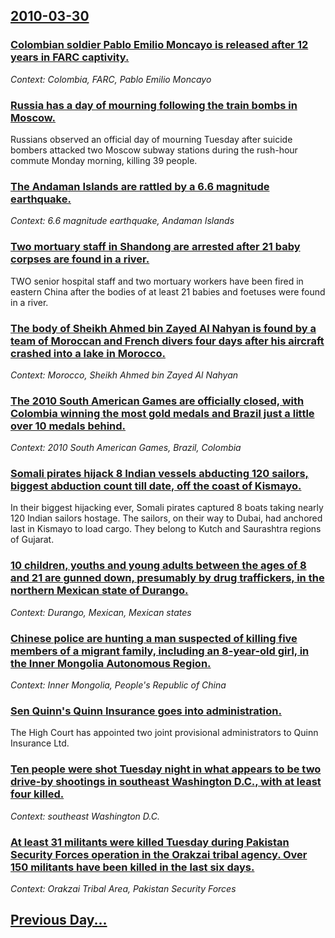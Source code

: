 ## [2010-03-30](/news/2010/03/30/index.md)

### [Colombian soldier Pablo Emilio Moncayo is released after 12 years in FARC captivity. ](/news/2010/03/30/colombian-soldier-pablo-emilio-moncayo-is-released-after-12-years-in-farc-captivity.md)
_Context: Colombia, FARC, Pablo Emilio Moncayo_

### [Russia has a day of mourning following the train bombs in Moscow. ](/news/2010/03/30/russia-has-a-day-of-mourning-following-the-train-bombs-in-moscow.md)
Russians observed an official day of mourning Tuesday after suicide bombers attacked two Moscow subway stations during the rush-hour commute Monday morning, killing 39 people.

### [The Andaman Islands are rattled by a 6.6 magnitude earthquake. ](/news/2010/03/30/the-andaman-islands-are-rattled-by-a-6-6-magnitude-earthquake.md)
_Context: 6.6 magnitude earthquake, Andaman Islands_

### [Two mortuary staff in Shandong are arrested after 21 baby corpses are found in a river. ](/news/2010/03/30/two-mortuary-staff-in-shandong-are-arrested-after-21-baby-corpses-are-found-in-a-river.md)
TWO senior hospital staff and two mortuary workers have been fired in eastern China after the bodies of at least 21 babies and foetuses were found in a river.

### [The body of Sheikh Ahmed bin Zayed Al Nahyan is found by a team of Moroccan and French divers four days after his aircraft crashed into a lake in Morocco. ](/news/2010/03/30/the-body-of-sheikh-ahmed-bin-zayed-al-nahyan-is-found-by-a-team-of-moroccan-and-french-divers-four-days-after-his-aircraft-crashed-into-a-la.md)
_Context: Morocco, Sheikh Ahmed bin Zayed Al Nahyan_

### [The 2010 South American Games are officially closed, with Colombia winning the most gold medals and Brazil just a little over 10 medals behind.](/news/2010/03/30/the-2010-south-american-games-are-officially-closed-with-colombia-winning-the-most-gold-medals-and-brazil-just-a-little-over-10-medals-behi.md)
_Context: 2010 South American Games, Brazil, Colombia_

### [Somali pirates hijack 8 Indian vessels abducting 120 sailors, biggest abduction count till date, off the coast of Kismayo. ](/news/2010/03/30/somali-pirates-hijack-8-indian-vessels-abducting-120-sailors-biggest-abduction-count-till-date-off-the-coast-of-kismayo.md)
In their biggest hijacking ever, Somali pirates captured 8 boats taking nearly 120 Indian sailors hostage. The sailors, on their way to Dubai, had anchored last in Kismayo to load cargo. They belong to Kutch and Saurashtra regions of Gujarat.

### [10 children, youths and young adults between the ages of 8 and 21 are gunned down, presumably by drug traffickers, in the northern Mexican state of Durango. ](/news/2010/03/30/10-children-youths-and-young-adults-between-the-ages-of-8-and-21-are-gunned-down-presumably-by-drug-traffickers-in-the-northern-mexican-s.md)
_Context: Durango, Mexican, Mexican states_

### [Chinese police are hunting a man suspected of killing five members of a migrant family, including an 8-year-old girl, in the Inner Mongolia Autonomous Region. ](/news/2010/03/30/chinese-police-are-hunting-a-man-suspected-of-killing-five-members-of-a-migrant-family-including-an-8-year-old-girl-in-the-inner-mongolia.md)
_Context: Inner Mongolia, People's Republic of China_

### [Sen Quinn's Quinn Insurance goes into administration. ](/news/2010/03/30/sean-quinn-s-quinn-insurance-goes-into-administration.md)
The High Court has appointed two joint provisional administrators to Quinn Insurance Ltd.

### [Ten people were shot Tuesday night in what appears to be two drive-by shootings in southeast Washington D.C., with at least four killed. ](/news/2010/03/30/ten-people-were-shot-tuesday-night-in-what-appears-to-be-two-drive-by-shootings-in-southeast-washington-d-c-with-at-least-four-killed.md)
_Context: southeast Washington D.C._

### [At least 31 militants were killed Tuesday during Pakistan Security Forces operation in the Orakzai tribal agency. Over 150 militants have been killed in the last six days. ](/news/2010/03/30/at-least-31-militants-were-killed-tuesday-during-pakistan-security-forces-operation-in-the-orakzai-tribal-agency-over-150-militants-have-be.md)
_Context: Orakzai Tribal Area, Pakistan Security Forces_

## [Previous Day...](/news/2010/03/29/index.md)

